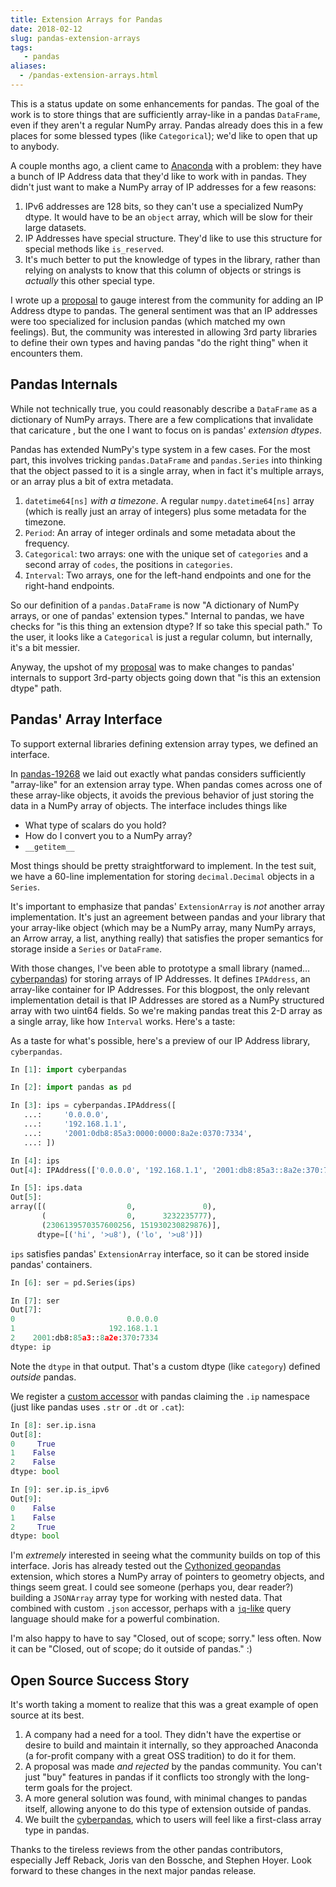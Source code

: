 ```yaml
---
title: Extension Arrays for Pandas
date: 2018-02-12
slug: pandas-extension-arrays
tags:
   - pandas
aliases:
  - /pandas-extension-arrays.html
---
```


This is a status update on some enhancements for pandas. The goal of the work
is to store things that are sufficiently array-like in a pandas ``DataFrame``,
even if they aren't a regular NumPy array. Pandas already does this in a few
places for some blessed types (like `Categorical`); we'd like to open that up to
anybody.

A couple months ago, a client came to [Anaconda][anaconda] with a problem: they
have a bunch of IP Address data that they'd like to work with in pandas. They
didn't just want to make a NumPy array of IP addresses for a few reasons:

1. IPv6 addresses are 128 bits, so they can't use a specialized NumPy dtype. It
   would have to be an `object` array, which will be slow for their large
   datasets.
2. IP Addresses have special structure. They'd like to use this structure for
   special methods like `is_reserved`.
3. It's much better to put the knowledge of types in the library, rather than
   relying on analysts to know that this column of objects or strings is
   *actually* this other special type.

I wrote up a [proposal][proposal] to gauge interest from the community for
adding an IP Address dtype to pandas. The general sentiment was that an IP
addresses were too specialized for inclusion pandas (which matched my own
feelings). But, the community was interested in allowing 3rd party libraries to
define their own types and having pandas "do the right thing" when it encounters
them.

## Pandas Internals

While not technically true, you could reasonably describe a `DataFrame` as a
dictionary of NumPy arrays. There are a few complications that invalidate that
caricature , but the one I want to focus on is pandas' *extension dtypes*.

Pandas has extended NumPy's type system in a few cases. For the most part, this
involves tricking ``pandas.DataFrame`` and ``pandas.Series`` into thinking that
the object passed to it is a single array, when in fact it's multiple arrays, or
an array plus a bit of extra metadata.

1. `datetime64[ns]` *with a timezone*. A regular `numpy.datetime64[ns]` array
   (which is really just an array of integers) plus some metadata for the
   timezone.
2. `Period`: An array of integer ordinals and some metadata about the frequency.
3. `Categorical`: two arrays: one with the unique set of `categories`
   and a second array of `codes`, the positions in `categories`.
4. `Interval`: Two arrays, one for the left-hand endpoints and one for the
   right-hand endpoints.

So our definition of a `pandas.DataFrame` is now "A dictionary of NumPy arrays,
or one of pandas' extension types." Internal to pandas, we have checks for "is
this thing an extension dtype? If so take this special path." To the user, it
looks like a `Categorical` is just a regular column, but internally, it's a bit
messier.

Anyway, the upshot of my [proposal][proposal] was to make changes to pandas'
internals to support 3rd-party objects going down that "is this an extension
dtype" path.

## Pandas' Array Interface

To support external libraries defining extension array types, we defined an interface.

In [pandas-19268][interface] we laid out exactly what pandas considers
sufficiently "array-like" for an extension array type. When pandas comes across
one of these array-like objects, it avoids the previous behavior of just storing
the data in a NumPy array of objects. The interface includes things like 

- What type of scalars do you hold?
- How do I convert you to a NumPy array?
- `__getitem__`

Most things should be pretty straightforward to implement. In the test suit, we
have a 60-line implementation for storing `decimal.Decimal` objects in a
`Series`.

It's important to emphasize that pandas' `ExtensionArray` is *not* another array
implementation. It's just an agreement between pandas and your library that your
array-like object (which may be a NumPy array, many NumPy arrays, an Arrow
array, a list, anything really) that satisfies the proper semantics for storage
inside a `Series` or `DataFrame`.

With those changes, I've been able to prototype a small library (named...
[cyberpandas][cyberpandas]) for storing arrays of IP Addresses. It defines
`IPAddress`, an array-like container for IP Addresses. For this blogpost, the
only relevant implementation detail is that IP Addresses are stored as a NumPy
structured array with two uint64 fields. So we're making pandas treat this 2-D
array as a single array, like how `Interval` works. Here's a taste:

As a taste for what's possible, here's a preview of our IP Address library,
`cyberpandas`.

```python
In [1]: import cyberpandas

In [2]: import pandas as pd

In [3]: ips = cyberpandas.IPAddress([
   ...:     '0.0.0.0',
   ...:     '192.168.1.1',
   ...:     '2001:0db8:85a3:0000:0000:8a2e:0370:7334',
   ...: ])

In [4]: ips
Out[4]: IPAddress(['0.0.0.0', '192.168.1.1', '2001:db8:85a3::8a2e:370:7334'])

In [5]: ips.data
Out[5]:
array([(                  0,               0),
       (                  0,      3232235777),
       (2306139570357600256, 151930230829876)],
      dtype=[('hi', '>u8'), ('lo', '>u8')])

```

`ips` satisfies pandas' `ExtensionArray` interface, so it can be stored inside
pandas' containers.

```python
In [6]: ser = pd.Series(ips)

In [7]: ser
Out[7]:
0                         0.0.0.0
1                     192.168.1.1
2    2001:db8:85a3::8a2e:370:7334
dtype: ip
```

Note the `dtype` in that output. That's a custom dtype (like `category`) defined
*outside* pandas.

We register a [custom accessor][accessor] with pandas claiming the `.ip`
namespace (just like pandas uses `.str` or `.dt` or `.cat`):

```python
In [8]: ser.ip.isna
Out[8]:
0     True
1    False
2    False
dtype: bool

In [9]: ser.ip.is_ipv6
Out[9]:
0    False
1    False
2     True
dtype: bool
```

I'm *extremely* interested in seeing what the community builds on top of this
interface. Joris has already tested out the [Cythonized geopandas](geopandas)
extension, which stores a NumPy array of pointers to geometry objects, and
things seem great. I could see someone (perhaps you, dear reader?) building a
`JSONArray` array type for working with nested data. That combined with custom
`.json` accessor, perhaps with a [`jq`-like][jq] query language should make for
a powerful combination.

I'm also happy to have to say "Closed, out of scope; sorry." less often. Now it
can be "Closed, out of scope; do it outside of pandas." :)

## Open Source Success Story

It's worth taking a moment to realize that this was a great example of open
source at its best.

1. A company had a need for a tool. They didn't have the expertise or desire to
   build and maintain it internally, so they approached Anaconda (a for-profit
   company with a great OSS tradition) to do it for them.
2. A proposal was made *and rejected* by the pandas community. You can't just
   "buy" features in pandas if it conflicts too strongly with the long-term
   goals for the project.
3. A more general solution was found, with minimal changes to pandas itself,
   allowing anyone to do this type of extension outside of pandas.
4. We built the [cyberpandas][cyberpandas], which to users will feel like a
   first-class array type in pandas.

Thanks to the tireless reviews from the other pandas contributors, especially
Jeff Reback, Joris van den Bossche, and Stephen Hoyer. Look forward to these
changes in the next major pandas release.

[accessor]: http://pandas-docs.github.io/pandas-docs-travis/developer.html#developer-register-accessors
[anaconda]: https://www.anaconda.com/
[cyberpandas]: https://github.com/ContinuumIO/cyberpandas
[geopandas]: https://jorisvandenbossche.github.io/blog/2017/09/19/geopandas-cython/
[interface]: https://github.com/pandas-dev/pandas/pull/19268
[ipaddress]: https://docs.python.org/3/library/ipaddress.html
[jq]: https://stedolan.github.io/jq/
[proposal]: https://github.com/pandas-dev/pandas/issues/18767
